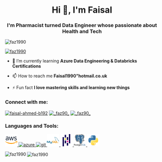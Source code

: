 <h1 align="center">Hi 👋, I'm Faisal</h1>
<h3 align="center">I'm Pharmacist turned Data Engineer whose passionate about Health and Tech</h3>

<p align="left"> <img src="https://komarev.com/ghpvc/?username=faz1990&label=Profile%20views&color=0e75b6&style=flat" alt="faz1990" /> </p>

<p align="left"> <a href="https://github.com/ryo-ma/github-profile-trophy"><img src="https://github-profile-trophy.vercel.app/?username=faz1990" alt="faz1990" /></a> </p>

- 🌱 I’m currently learning **Azure Data Engineering & Databricks Certifications**

- 📫 How to reach me **Faisal1990"hotmail.co.uk**

- ⚡ Fun fact **I love mastering skills and learning new things**

<h3 align="left">Connect with me:</h3>
<p align="left">
<a href="https://linkedin.com/in/faisal-ahmed-b192" target="blank"><img align="center" src="https://raw.githubusercontent.com/rahuldkjain/github-profile-readme-generator/master/src/images/icons/Social/linked-in-alt.svg" alt="faisal-ahmed-b192" height="30" width="40" /></a>
<a href="https://instagram.com/_faz90_" target="blank"><img align="center" src="https://raw.githubusercontent.com/rahuldkjain/github-profile-readme-generator/master/src/images/icons/Social/instagram.svg" alt="_faz90_" height="30" width="40" /></a>
<a href="https://www.hackerrank.com/_faz90_" target="blank"><img align="center" src="https://raw.githubusercontent.com/rahuldkjain/github-profile-readme-generator/master/src/images/icons/Social/hackerrank.svg" alt="_faz90_" height="30" width="40" /></a>
</p>

<h3 align="left">Languages and Tools:</h3>
<p align="left"> <a href="https://aws.amazon.com" target="_blank" rel="noreferrer"> <img src="https://raw.githubusercontent.com/devicons/devicon/master/icons/amazonwebservices/amazonwebservices-original-wordmark.svg" alt="aws" width="40" height="40"/> </a> <a href="https://azure.microsoft.com/en-in/" target="_blank" rel="noreferrer"> <img src="https://www.vectorlogo.zone/logos/microsoft_azure/microsoft_azure-icon.svg" alt="azure" width="40" height="40"/> </a> <a href="https://git-scm.com/" target="_blank" rel="noreferrer"> <img src="https://www.vectorlogo.zone/logos/git-scm/git-scm-icon.svg" alt="git" width="40" height="40"/> </a> <a href="https://www.mysql.com/" target="_blank" rel="noreferrer"> <img src="https://raw.githubusercontent.com/devicons/devicon/master/icons/mysql/mysql-original-wordmark.svg" alt="mysql" width="40" height="40"/> </a> <a href="https://pandas.pydata.org/" target="_blank" rel="noreferrer"> <img src="https://raw.githubusercontent.com/devicons/devicon/2ae2a900d2f041da66e950e4d48052658d850630/icons/pandas/pandas-original.svg" alt="pandas" width="40" height="40"/> </a> <a href="https://www.postgresql.org" target="_blank" rel="noreferrer"> <img src="https://raw.githubusercontent.com/devicons/devicon/master/icons/postgresql/postgresql-original-wordmark.svg" alt="postgresql" width="40" height="40"/> </a> <a href="https://www.python.org" target="_blank" rel="noreferrer"> <img src="https://raw.githubusercontent.com/devicons/devicon/master/icons/python/python-original.svg" alt="python" width="40" height="40"/> </a> </p>

<p><img align="left" src="https://github-readme-stats.vercel.app/api/top-langs?username=faz1990&show_icons=true&locale=en&layout=compact" alt="faz1990" /></p>

<p>&nbsp;<img align="center" src="https://github-readme-stats.vercel.app/api?username=faz1990&show_icons=true&locale=en" alt="faz1990" /></p>
